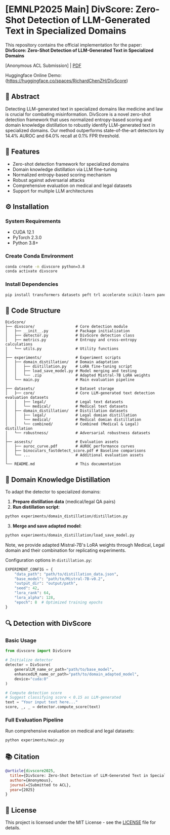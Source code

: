 # [EMNLP2025 Main] DivScore: Zero-Shot Detection of LLM-Generated Text in Specialized Domains


This repository contains the official implementation for the paper:  
**DivScore: Zero-Shot Detection of LLM-Generated Text in Specialized Domains**

[Anonymous ACL Submission] | [PDF](assests/DivScore_paper.pdf)

Huggingface Online Demo: (https://huggingface.co/spaces/RichardChenZH/DivScore)

## 📝 Abstract
Detecting LLM-generated text in specialized domains like medicine and law is crucial for combating misinformation. DivScore is a novel zero-shot detection framework that uses normalized entropy-based scoring and domain knowledge distillation to robustly identify LLM-generated text in specialized domains. Our method outperforms state-of-the-art detectors by 14.4% AUROC and 64.0% recall at 0.1% FPR threshold.

## 🚀 Features
- Zero-shot detection framework for specialized domains
- Domain knowledge distillation via LLM fine-tuning
- Normalized entropy-based scoring mechanism
- Robust against adversarial attacks
- Comprehensive evaluation on medical and legal datasets
- Support for multiple LLM architectures

## ⚙️ Installation

### System Requirements
- CUDA 12.1
- PyTorch 2.3.0
- Python 3.8+

### Create Conda Environment
```bash
conda create -n divscore python=3.8
conda activate divscore
```

### Install Dependencies
```bash
pip install transformers datasets peft trl accelerate scikit-learn pandas tqdm
```

## 🧪 Code Structure

```
DivScore/
├── divscore/                  # Core detection module
│   ├── __init__.py            # Package initialization
│   ├── detector.py            # DivScore detection class
│   ├── metrics.py             # Entropy and cross-entropy calculations
│   └── utils.py               # Utility functions
│
├── experiments/               # Experiment scripts
│   ├── domain_distillation/   # Domain adaptation
│   │   ├── distillation.py    # LoRA fine-tuning script
│   │   ├── load_save_model.py # Model merging and testing
│   │   └── .zip               # Adapted Mistral-7B LoRA weights
│   └── main.py                # Main evaluation pipeline
│
├── datasets/                  # Dataset storage
│   ├── core/                  # Core LLM-generated text detection evaluation datasets
│   │   ├── legal/             # Legal text datasets
│   │   └── medical/           # Medical text datasets
│   ├── domain_distillation/   # Distillation datasets
│   │   ├── legal/             # Legal domian distillation
│   │   └── medical/           # Medical domian distillation
│   │   └── combined/          # Combined (Medical & Legal) distillation
│   └── robustness/            # Adversarial robustness datasets
│
├── assests/                   # Evaluation assets
│   ├── auroc_curve.pdf        # AUROC performance curves
│   ├── binoculars_fastdetect_score.pdf # Baseline comparisons
│   └── ...                    # Additional evaluation assets
│
└── README.md                  # This documentation
```

## 🧠 Domain Knowledge Distillation

To adapt the detector to specialized domains:

1. **Prepare distillation data** (medical/legal QA pairs)
2. **Run distillation script**:
```bash
python experiments/domain_distillation/distillation.py
```

3. **Merge and save adapted model**:
```bash
python experiments/domain_distillation/load_save_model.py
```
Note, we provide adapted Mistral-7B's LoRA weights through Medical, Legal domain and their combination for replicating experiments.

Configuration options in `distillation.py`:
```python
EXPERIMENT_CONFIG = {
    "data_path": "path/to/distillation_data.json",
    "base_model": "path/to/Mistral-7B-v0.2",
    "output_dir": "output/path",
    "seed": 42,
    "lora_rank": 64,
    "lora_alpha": 128,
    "epoch": 8  # Optimized training epochs
}
```

## 🔍 Detection with DivScore

### Basic Usage
```python
from divscore import DivScore

# Initialize detector
detector = DivScore(
    generalLM_name_or_path="path/to/base_model",
    enhancedLM_name_or_path="path/to/domain_adapted_model",
    device="cuda:0"
)

# Compute detection score
# Suggest classifying score < 0.15 as LLM-generated 
text = "Your input text here..."
score, _, _ = detector.compute_score(text)
```

### Full Evaluation Pipeline
Run comprehensive evaluation on medical and legal datasets:
```bash
python experiments/main.py
```

[//]: # ()
[//]: # (## 📊 Results)

[//]: # ()
[//]: # (### Detection Performance &#40;AUROC %&#41;)

[//]: # (| Method          | MIMIC | PubMedQA | OALC | LawStack | Avg. |)

[//]: # (|-----------------|-------|----------|------|----------|------|)

[//]: # (| RoBERTa-base    | 66.79 | 85.79    | 58.33| 65.10    | 69.00|)

[//]: # (| RoBERTa-large   | 93.05 | 91.69    | 81.23| 72.36    | 84.58|)

[//]: # (| Entropy         | 68.52 | 98.29    | 33.30| 91.85    | 72.99|)

[//]: # (| Rank            | 71.97 | 87.54    | 29.97| 85.73    | 68.80|)

[//]: # (| Log-Rank        | 83.37 | 98.75    | 32.40| 91.19    | 76.43|)

[//]: # (| Log-Likelihood  | 81.29 | 98.30    | 32.32| 90.15    | 75.52|)

[//]: # (| DetectGPT       | 53.71 | 42.39    | 31.05| 57.51    | 46.17|)

[//]: # (| Fast-DetectGPT  | 96.24 | 87.77    | 46.32| 69.19    | 74.88|)

[//]: # (| Binoculars      | 98.34 | 95.42    | 38.47| 95.08    | 81.83|)

[//]: # (| **DivScore**    | **99.88** | **99.64** | **98.88** | **99.84** | **99.56** |)

[//]: # ()
[//]: # (### Robustness Against Attacks &#40;AUROC %&#41;)

[//]: # (| Attack          | DivScore | Binoculars |)

[//]: # (|-----------------|----------|------------|)

[//]: # (| None            | 99.88    | 98.34      |)

[//]: # (| Paraphrase      | 93.85    | 85.74      |)

[//]: # (| Word Substitute | 95.21    | 75.02      |)

[//]: # ()
[//]: # (### Key Improvements Over Binoculars)

[//]: # (- Average AUROC improvement: +14.4%)

[//]: # (- Recall at 0.1% FPR: +64.0%)

[//]: # (- Robustness against attacks: +22.8% AUROC advantage)

[//]: # ()
[//]: # ()
[//]: # (![AUROC Curves]&#40;assests/auroc_curve.png&#41;)

## 📚 Citation
```bibtex
@article{divscore2025,
  title={DivScore: Zero-Shot Detection of LLM-Generated Text in Specialized Domains},
  author={Anonymous},
  journal={Submitted to ACL},
  year={2025}
}
```

## 📄 License
This project is licensed under the MIT License - see the [LICENSE](LICENSE.txt) file for details.

